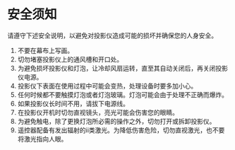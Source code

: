 # 安全须知
请遵守下述安全说明，以避免对投影仪造成可能的损坏并确保您的人身安全。

1. 不要在幕布上写画。
2. 切勿堵塞投影仪上的通风槽和开口处。
3. 为避免损坏投影仪和灯泡，让冷却风扇运转，直至其自动关闭后，再关闭投影仪电源。
4. 投影仪下表面在使用过程中可能会变热，处理设备时要多加小心。
5. 任何时候都不要触摸灯泡或者灯泡玻璃。灯泡可能会由于处理不正确而爆炸。
6. 如果投影仪长时间不用，请拔下电源线。
7. 在投影仪开机时切勿直视镜头，亮光可能会伤害您的眼睛。
8. 为避免触电，除了更换灯泡所必需的操作之外，切勿打开或拆卸投影仪。
9. 遥控器配备有发出辐射的ii类激光。为降低伤害危险，切勿直视激光，也不要将激光指向人眼。
